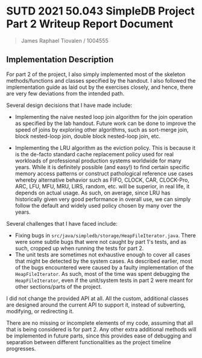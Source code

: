 # SUTD 2021 50.043 SimpleDB Project Part 2 Writeup Report Document

> James Raphael Tiovalen / 1004555

## Implementation Description

For part 2 of the project, I also simply implemented most of the skeleton methods/functions and classes specified by the handout. I also followed the implementation guide as laid out by the exercises closely, and hence, there are very few deviations from the intended path.

Several design decisions that I have made include:

- Implementing the naive nested loop join algorithm for the join operation as specified by the lab handout. Future work can be done to improve the speed of joins by exploring other algorithms, such as sort-merge join, block nested-loop join, double block nested-loop join, etc.

- Implementing the LRU algorithm as the eviction policy. This is because it is the de-facto standard cache replacement policy used for real workloads of professional production systems worldwide for many years. While it is definitely possible (and easy!) to find certain specific memory access patterns or construct pathological reference use cases whereby alternative behavior such as FIFO, CLOCK, CAR, CLOCK-Pro, ARC, LFU, MFU, MRU, LIRS, random, etc. will be superior, in real life, it depends on actual usage. As such, on average, since LRU has historically given very good performance in overall use, we can simply follow the default and widely used policy chosen by many over the years.

Several challenges that I have faced include:

- Fixing bugs in `src/java/simpledb/storage/HeapFileIterator.java`. There were some subtle bugs that were not caught by part 1's tests, and as such, cropped up when running the tests for part 2.
- The unit tests are sometimes not exhaustive enough to cover all cases that might be detected by the system cases. As described earlier, most of the bugs encountered were caused by a faulty implementation of the `HeapFileIterator`. As such, most of the time was spent debugging the `HeapFileIterator`, even if the unit/system tests in part 2 were meant for other sections/parts of the project.

I did not change the provided API at all. All the custom, additional classes are designed around the current API to support it, instead of subverting, modifying, or redirecting it.

There are no missing or incomplete elements of my code, assuming that all that is being considered is for part 2. Any other extra additional methods will be implemented in future parts, since this provides ease of debugging and separation between different functionalities as the project timeline progresses.

